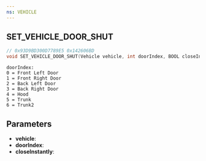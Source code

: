 ```yaml
---
ns: VEHICLE
---
```

## SET_VEHICLE_DOOR_SHUT

```c
// 0x93D9BD300D7789E5 0x142606BD
void SET_VEHICLE_DOOR_SHUT(Vehicle vehicle, int doorIndex, BOOL closeInstantly);
```

```
doorIndex:  
0 = Front Left Door  
1 = Front Right Door  
2 = Back Left Door  
3 = Back Right Door  
4 = Hood  
5 = Trunk  
6 = Trunk2  
```

## Parameters
* **vehicle**: 
* **doorIndex**: 
* **closeInstantly**: 

